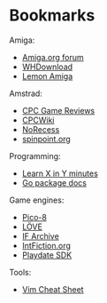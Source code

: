 # Bookmarks

Amiga:

- [Amiga.org forum](https://forum.amiga.org/)
- [WHDownload](https://whdownload.com/)
- [Lemon Amiga](https://www.spinpoint.org/)

Amstrad:

- [CPC Game Reviews](https://www.cpcgamereviews.com/)
- [CPCWiki](https://www.cpcwiki.eu/index.php/Main_Page)
- [NoRecess](https://norecess464.weebly.com/)
- [spinpoint.org](https://www.spinpoint.org/)

Programming:

- [Learn X in Y minutes](https://learnxinyminutes.com/)
- [Go package docs](https://pkg.go.dev/std)

Game engines:

- [Pico-8](https://www.lexaloffle.com/pico-8.php)
- [LÖVE](https://love2d.org/)
- [IF Archive](https://ifarchive.org/)
- [IntFiction.org](https://intfiction.org/)
- [Playdate SDK](https://play.date/dev/)

Tools:

- [Vim Cheat Sheet](https://vim.rtorr.com/)
